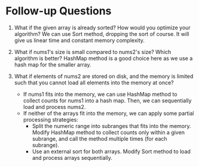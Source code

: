 # Follow-up Questions
1. What if the given array is already sorted? How would you optimize your algorithm?
We can use Sort method, dropping the sort of course. It will give us linear time and constant memory complexity.

2. What if nums1's size is small compared to nums2's size? Which algorithm is better?
HashMap method is a good choice here as we use a hash map for the smaller array.

3. What if elements of nums2 are stored on disk, and the memory is limited such that you cannot load all elements into the memory at once?
    - If nums1 fits into the memory, we can use HashMap method to collect counts for nums1 into a hash map. Then, we can sequentially load and process nums2.
    - If neither of the arrays fit into the memory, we can apply some partial processing strategies:
        - Split the numeric range into subranges that fits into the memory. Modify HashMap method to collect counts only within a given subrange, and call the method multiple times (for each subrange).
        - Use an external sort for both arrays. Modify Sort method to load and process arrays sequentially.